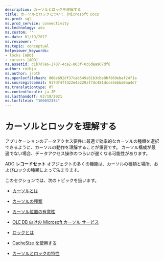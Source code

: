 ```yaml
---
description: カーソルとロックを理解する
title: カーソルとロックについて |Microsoft Docs
ms.prod: sql
ms.prod_service: connectivity
ms.technology: ado
ms.custom: ''
ms.date: 01/19/2017
ms.reviewer: ''
ms.topic: conceptual
helpviewer_keywords:
- locks [ADO]
- cursors [ADO]
ms.assetid: c1b7d7e6-1707-4ce2-863f-0c6dea967df6
author: rothja
ms.author: jroth
ms.openlocfilehash: 088e692df37cab549a01b3cbe0bf869ebaf24f1a
ms.sourcegitcommit: 917df4ffd22e4a229af7dc481dcce3ebba0aa4d7
ms.translationtype: MT
ms.contentlocale: ja-JP
ms.lasthandoff: 02/10/2021
ms.locfileid: "100032334"
---
```

# <a name="understanding-cursors-and-locks"></a>カーソルとロックを理解する
アプリケーションのデータアクセス要件に最適で効率的なカーソルの種類を選択できるように、カーソルの動作を理解することが重要です。 カーソル構成が最適でない場合、データアクセス操作のつらいが遅くなる可能性があります。  
  
 ADO **レコードセット** オブジェクトの多くの機能は、カーソルの種類と場所、およびロックの種類によって決まります。  
  
 このセクションでは、次のトピックを扱います。  
  
-   [カーソルとは](../../../ado/guide/data/what-is-a-cursor.md)  
  
-   [カーソルの種類](../../../ado/guide/data/types-of-cursors-ado.md)  
  
-   [カーソル位置の有意性](../../../ado/guide/data/the-significance-of-cursor-location.md)  
  
-   [OLE DB 向けの Microsoft カーソル サービス](../../../ado/guide/data/the-microsoft-cursor-service-for-ole-db.md)  
  
-   [ロックとは](../../../ado/guide/data/what-is-a-lock.md)  
  
-   [CacheSize を使用する](../../../ado/guide/data/using-cachesize.md)  
  
-   [カーソルとロックの特性](../../../ado/guide/data/cursor-and-lock-characteristics.md)
